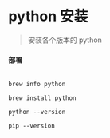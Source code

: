 # python 安装
> 安装各个版本的 python

#### 部署
```shell

brew info python 

brew install python 

python --version 

pip --version 

```
